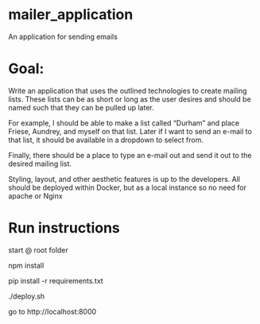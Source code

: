 # mailer_application
An application for sending emails


# Goal:

Write an application that uses the outlined technologies to create mailing lists. These lists can be as short or long as the user desires and should be named such that they can be pulled up later. 

For example, I should be able to make a list called “Durham” and place Friese, Aundrey, and myself on that list. Later if I want to send an e-mail to that list, it should be available in a dropdown to select from. 

Finally, there should be a place to type an e-mail out and send it out to the desired mailing list.

Styling, layout, and other aesthetic features is up to the developers. All should be deployed within Docker, but as a local instance so no need for apache or Nginx


# Run instructions
start @ root folder

npm install

pip install -r requirements.txt

./deploy.sh

go to http://localhost:8000
